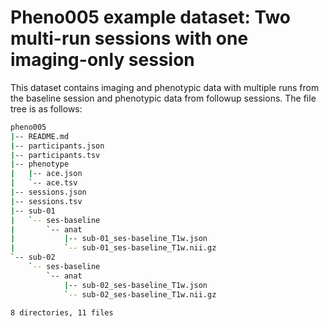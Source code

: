 # Pheno005 example dataset: Two multi-run sessions with one imaging-only session

This dataset contains imaging and phenotypic data with multiple runs from the baseline session and phenotypic data from followup sessions. The file tree is as follows:

```bash
pheno005
|-- README.md
|-- participants.json
|-- participants.tsv
|-- phenotype
|   |-- ace.json
|   `-- ace.tsv
|-- sessions.json
|-- sessions.tsv
|-- sub-01
|   `-- ses-baseline
|       `-- anat
|           |-- sub-01_ses-baseline_T1w.json
|           `-- sub-01_ses-baseline_T1w.nii.gz
`-- sub-02
    `-- ses-baseline
        `-- anat
            |-- sub-02_ses-baseline_T1w.json
            `-- sub-02_ses-baseline_T1w.nii.gz

8 directories, 11 files

```
